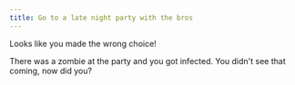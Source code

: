 ```yaml
---
title: Go to a late night party with the bros
---
```


Looks like you made the wrong choice! 

There was a zombie at the party and you got infected. You didn't see that coming, now did you?